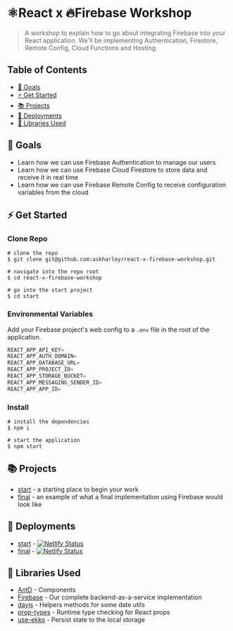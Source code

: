 # ⚛️React x 🔥Firebase Workshop

> A workshop to explain how to go about integrating Firebase into your React application. We'll be implementing Authentication, Firestore, Remote Config, Cloud Functions and Hosting.

## Table of Contents
* [🎯 Goals](#goals)
* [⚡ Get Started](#get-started)
* [📚 Projects](#projects)
* [🤖 Deployments](#deployments)
* [🚀 Libraries Used](#libraries-used)

## 🎯 Goals

- Learn how we can use Firebase Authentication to manage our users
- Learn how we can use Firebase Cloud Firestore to store data and receive it in real time
- Learn how we can use Firebase Remote Config to receive configuration variables from the cloud

## ⚡ Get Started

### Clone Repo
```
# clone the repo
$ git clone git@github.com:askharley/react-x-firebase-workshop.git

# navigate into the repo root
$ cd react-x-firebase-workshop

# go into the start project
$ cd start
```

### Environmental Variables

Add your Firebase project's web config to a `.env` file in the root of the application.

```js
REACT_APP_API_KEY=
REACT_APP_AUTH_DOMAIN=
REACT_APP_DATABASE_URL=
REACT_APP_PROJECT_ID=
REACT_APP_STORAGE_BUCKET=
REACT_APP_MESSAGING_SENDER_ID=
REACT_APP_APP_ID=
```

### Install
```
# install the dependencies
$ npm i

# start the application
$ npm start
```

## 📚 Projects

* [start](https://github.com/askharley/react-x-firebase-workshop/tree/main/start) - a starting place to begin your work
* [final](https://github.com/askharley/react-x-firebase-workshop/tree/main/final) - an example of what a final implementation using Firebase would look like

## 🤖 Deployments

* [start](https://react-x-firebase-workshop-start.netlify.app/) - [![Netlify Status](https://api.netlify.com/api/v1/badges/71a180da-fc6f-414d-8cb8-201cb7d9e161/deploy-status)](https://app.netlify.com/sites/react-x-firebase-workshop-start/deploys)
* [final](https://react-x-firebase-workshop-final.netlify.app/) - [![Netlify Status](https://api.netlify.com/api/v1/badges/71a180da-fc6f-414d-8cb8-201cb7d9e161/deploy-status)](https://app.netlify.com/sites/react-x-firebase-workshop-final/deploys)


## 🚀 Libraries Used

* [AntD](https://ant.design/components) - Components
* [Firebase](https://www.npmjs.com/package/firebase) - Our complete backend-as-a-service implementation
* [dayjs](https://www.npmjs.com/package/dayjs) - Helpers methods for some date utils
* [prop-types](https://www.npmjs.com/package/prop-types) - Runtime type checking for React props
* [use-ekko](https://github.com/askharley/use-ekko) - Persist state to the local storage
